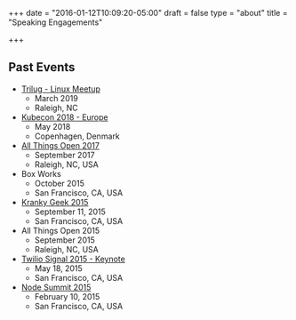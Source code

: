 +++
date = "2016-01-12T10:09:20-05:00"
draft = false
type = "about"
title = "Speaking Engagements"

+++

## Past Events
* [Trilug - Linux Meetup](https://trilug.org/2019/02/26/march-14-kubernetes-from-the-trenches/)
    * March 2019
    * Raleigh, NC
* [Kubecon 2018 - Europe](https://www.youtube.com/watch?v=ZzFjPqCibMc&feature=youtu.be)
    * May 2018
    * Copenhagen, Denmark
* [All Things Open 2017](https://allthingsopen.org/talk/extreme-chatops-using-kubernetes-and-watson/)
    * September 2017
    * Raleigh, NC, USA
* Box Works
    * October 2015
    * San Francisco, CA, USA
* [Kranky Geek 2015](https://www.youtube.com/watch?v=xkB0qiU6PGk)
    * September 11, 2015
    * San Francisco, CA, USA
* All Things Open 2015
    * September 2015
    * Raleigh, NC, USA
* [Twilio Signal 2015 - Keynote](https://youtu.be/4QXZl4cFw24?t=2h1m55s)
    * May 18, 2015
    * San Francisco, CA, USA
* [Node Summit 2015](http://nodesummit.com/media/mobile-web-apps-with-pouchdb-angularjs-node-js-and-ibm-cloudant-bradley-holt-jeff-sloyer/)
    * February 10, 2015
    * San Francisco, CA, USA
